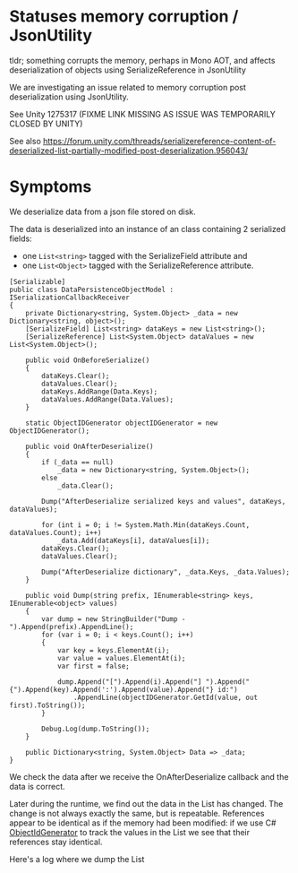 Statuses memory corruption / JsonUtility
=

tldr; something corrupts the memory, perhaps in Mono AOT, and affects deserialization of objects using SerializeReference in JsonUtility

We are investigating an issue related to memory corruption post deserialization using JsonUtility.

See Unity 1275317 (FIXME LINK MISSING AS ISSUE WAS TEMPORARILY CLOSED BY UNITY)

See also https://forum.unity.com/threads/serializereference-content-of-deserialized-list-partially-modified-post-deserialization.956043/

# Symptoms

We deserialize data from a json file stored on disk.

The data is deserialized into an instance of an class containing 2 serialized fields: 
* one `List<string>` tagged with the SerializeField attribute and
* one `List<Object>` tagged with the SerializeReference attribute.

```
[Serializable]
public class DataPersistenceObjectModel : ISerializationCallbackReceiver
{
	private Dictionary<string, System.Object> _data = new Dictionary<string, object>();
	[SerializeField] List<string> dataKeys = new List<string>();
	[SerializeReference] List<System.Object> dataValues = new List<System.Object>();

	public void OnBeforeSerialize()
	{
		dataKeys.Clear();
		dataValues.Clear();
		dataKeys.AddRange(Data.Keys);
		dataValues.AddRange(Data.Values);
	}

	static ObjectIDGenerator objectIDGenerator = new ObjectIDGenerator();

	public void OnAfterDeserialize()
	{
		if (_data == null)
			_data = new Dictionary<string, System.Object>();
		else
			_data.Clear();

		Dump("AfterDeserialize serialized keys and values", dataKeys, dataValues);

		for (int i = 0; i != System.Math.Min(dataKeys.Count, dataValues.Count); i++)
			_data.Add(dataKeys[i], dataValues[i]);
		dataKeys.Clear();
		dataValues.Clear();

		Dump("AfterDeserialize dictionary", _data.Keys, _data.Values);
	}

	public void Dump(string prefix, IEnumerable<string> keys, IEnumerable<object> values)
	{
		var dump = new StringBuilder("Dump - ").Append(prefix).AppendLine();
		for (var i = 0; i < keys.Count(); i++)
		{
			var key = keys.ElementAt(i);
			var value = values.ElementAt(i);
			var first = false;

			dump.Append("[").Append(i).Append("] ").Append("{").Append(key).Append(':').Append(value).Append("} id:")
				.AppendLine(objectIDGenerator.GetId(value, out first).ToString());
		}

		Debug.Log(dump.ToString());
	}

	public Dictionary<string, System.Object> Data => _data;
}
```

We check the data after we receive the OnAfterDeserialize callback and the data is correct.

Later during the runtime, we find out the data in the List<Object> has changed. The change is not always exactly the same, but is repeatable. References appear to be identical as if the memory had been modified: if we use C# [ObjectIdGenerator](https://github.com/microsoft/referencesource/blob/master/mscorlib/system/runtime/serialization/objectidgenerator.cs
) to track the values in the List<Object> we see that their references stay identical.

Here's a log where we dump the List<Object> at 2 different times. Each line logs the object index in the List, the associated key, the value type and the id of the object as identified by a static instance of an ObjectIdGenerator. 

:warning:Note the change of types for objects with ids 1 and 2.:warning:

```
Dump - AfterDeserialize serialized keys and values
[0] {DataPersistence.CurrentMajorVersion:DataPersistenceCleaner+VersionState} id:1
[1] {ProfileManagerState:WWTK.School.Profiles.ProfileManager+ProfileManagerState} id:2
[2] {AppVersion:WWTK.AppVersion.AppVersionManager+State} id:3
[3] {LoginAccess.Save:WWTK.LoginAccess.LoginAccessController+LoginAccessSave} id:4
[4] {AppUpdateNotifierState:WWTK.AppVersion.AppUpdateNotifierViewController+AppUpdateNotifierState} id:5
[5] {ActivityReportManager.ReportsToSendQueue:WWTK.School.Pedagogy.Reporting.ActivityReportManager+SaveQueue} id:6
[6] {ActivityReportManager.MaximumReportsReachedOccurences:WWTK.School.Pedagogy.Reporting.ActivityReportManager+SaveReachedCount} id:7

Dump - Invalid Cast: 
[0] {DataPersistence.CurrentMajorVersion:Self} id:1
[1] {ProfileManagerState:Zenject.InjectTypeInfo} id:2
[2] {AppVersion:WWTK.AppVersion.AppVersionManager+State} id:3
[3] {LoginAccess.Save:WWTK.LoginAccess.LoginAccessController+LoginAccessSave} id:4
[4] {AppUpdateNotifierState:WWTK.AppVersion.AppUpdateNotifierViewController+AppUpdateNotifierState} id:5
[5] {ActivityReportManager.ReportsToSendQueue:WWTK.School.Pedagogy.Reporting.ActivityReportManager+SaveQueue} id:6
[6] {ActivityReportManager.MaximumReportsReachedOccurences:WWTK.School.Pedagogy.Reporting.ActivityReportManager+SaveReachedCount} id:7
```

:warning:Conclusion: We assume the memory is somehow modified.:warning:

The problem is to find where and by who...

# Affected systems

## Platforms

Affects: Mac, Android, iOS.

:warning:Does not seem to affect Windows so far.:warning:

Not sure about Linux yet.

## Notable instances

:warning:We manage to reliably reproduce the issue on one particular Mac computer. Running the same build on other Mac does not reliably reproduce the issue or at all.:warning:
We've focused running builds on this computer.

We do not manage to reproduce it in editor yet.

# Main findings so far

The project uses [Zenject Baking](https://github.com/svermeulen/Extenject#reflection-baking). This consists of code weaving that is ran at build time. Note right now it only bakes Zenject classes.

The code for the code weaving can be found [here](https://github.com/svermeulen/Extenject/blob/master/UnityProject/Assets/Plugins/Zenject/OptionalExtras/ReflectionBaking/Common/ReflectionBakingModuleEditor.cs#L125-L160) and [here](https://github.com/svermeulen/Extenject/blob/master/UnityProject/Assets/Plugins/Zenject/OptionalExtras/ReflectionBaking/Common/ReflectionBakingModuleEditor.cs#L437). It is called at runtime [during the zenject 'get inject info'](https://github.com/svermeulen/Extenject/blob/dd91e0099af8092ce7bd49086125f84e529576e9/UnityProject/Assets/Plugins/Zenject/Source/Util/TypeAnalyzer.cs#L175-L192).

1. When we deactivate Zenject Baking it at build time, the problem disappears *on that computer*. It still exist for other users

2. When we keep Zenject Baking at build time, but do not let Zenject call the baked methods and rely on reflection instead the problem disappears.
  
3. If we let Zenject call the baked methods, and log + check the deserialized data consistency before calling any baked method, we detect memory corruption.

4. if we add a trigger to log data during the zenject code prior to calls to baked method, we get a native crash with stack pointing to  [mono_aot_get_cached_class_info](https://github.com/mono/mono/blob/7bf83ecd4ab44b19ca3712d55e9b48dab2591c59/mono/mini/aot-runtime.c#L2758). Full stack below

5. if we add more logging code in different places during zenject 'get inject info', we do not have memory corruption.

## Current assumption on the issue

To summarize, we are able to reliably alter between memory corruption, no memory corruption and native crashes in the Mono AOT depending on whether we activate/deactivate some Zenject reflection optimization code, add/remove logging, etc.

:warning:we believe there's an allocation bug in mono and it is somewhat triggered by the zenject startup that uses reflection. This would explain why on different computers, or different call stacks, we get either no memory corruption or native crashes.:warning:
  
  
# Appendixes

## Native crashes

### Native crash #1

```
Obtained 46 stack frames.
#0  0x0000011a058d25 in mono_aot_get_cached_class_info
#1  0x0000011a12876b in mono_class_init
#2  0x0000011a133550 in mono_class_is_assignable_from
#3  0x0000011a19ad8f in mono_object_handle_isinst
#4  0x0000011a19ae21 in mono_object_isinst_checked
#5  0x0000011a15daf9 in mono_marshal_isinst_with_cache
#6  0x0000011e489115 in  (wrapper managed-to-native) object:__icall_wrapper_mono_marshal_isinst_with_cache (object,intptr,intptr) {0x7fd224409558} + 0x65 (0x11e4890b0 0x11e4891a5) [0x11a722c80 - Unity Root Domain]
#7  0x00000126ebd87b in  WWTK.School.AppDataStorageInstaller/<>c__DisplayClass2_0:<InstallBindings>b__0 (object) {0x7fd223403400} + 0x24b (0x126ebd630 0x126ebda33) [0x11a722c80 - Unity Root Domain]
#8  0x00000126ebd5af in  (wrapper delegate-invoke) System.Action`1<T_REF>:invoke_void_T (T_REF) {0x6080008b8ea0} + 0xcf (0x126ebd4e0 0x126ebd62b) [0x11a722c80 - Unity Root Domain]
#9  0x00000126e90d63 in  Zenject.DiContainer:InstantiateExplicit (System.Type,bool,System.Collections.Generic.List`1<Zenject.TypeValuePair>,Zenject.InjectContext,object) {0x7fd223b7f7c8} + 0x173 (0x126e90bf0 0x126e90d7f) [0x11a722c80 - Unity Root Domain]
#10 0x00000126e90abb in  Zenject.DiContainer:InstantiateExplicit (System.Type,System.Collections.Generic.List`1<Zenject.TypeValuePair>) {0x7fd223b7ef00} + 0x8b (0x126e90a30 0x126e90ac9) [0x11a722c80 - Unity Root Domain]
#11 0x00000126e98ab3 in  Zenject.Context:InstallInstallers () {0x7fd224251320} + 0x33 (0x126e98a80 0x126e98abc) [0x11a722c80 - Unity Root Domain]
#12 0x0000011e48c16b in  Zenject.ProjectContext:InstantiateAndInitialize () {0x7fd22324d4c8} + 0x23b (0x11e48bf30 0x11e48c1c6) [0x11a722c80 - Unity Root Domain]
#13 0x00000119fd347c in mono_jit_runtime_invoke
#14 0x0000011a195f75 in do_runtime_invoke
#15 0x0000011a195ed3 in mono_runtime_invoke
```

### Native crash #2

```
#0  0x0000010866e2e0 in mono_os_event_wait_multiple
#1  0x0000010866e1a5 in mono_os_event_wait_one
#2  0x0000010867fb63 in mono_thread_info_wait_one_handle
#3  0x0000010862bb51 in ves_icall_System_Threading_Thread_Join_internal
#4  0x0000012ecacc77 in  (wrapper managed-to-native) System.Threading.Thread:JoinInternal (System.Threading.Thread,int) {0x7fd541c6d7c8} + 0x67 (0x12ecacc10 0x12ecacd23) [0x107622c80 - Unity Root Domain]
#5  0x0000010766ceac in  (wrapper runtime-invoke) object:runtime_invoke_virtual_void__this__ (object,intptr,intptr,intptr) {0x7fd5418d5f98} + 0x7c (0x10766ce30 0x10766cf23) [0x107622c80 - Unity Root Domain]
#6  0x0000010866755b in mono_gc_run_finalize
#7  0x000001086691a1 in finalizer_thread
#8  0x0000010862fbed in start_wrapper
#9  0x000001086a3bf2 in GC_inner_start_routine
#10 0x000001086a3b87 in GC_start_routine
#11 0x007fff5ab37661 in _pthread_body
#12 0x007fff5ab3750d in _pthread_body
#13 0x007fff5ab36bf9 in thread_start
```

### Native crash #3

```
Obtained 256 stack frames.
#0  0x00000000000000 in (Unknown)
#1  0x00000124b80bcb in  string:FormatHelper (System.IFormatProvider,string,System.ParamsArray) {0x7f9ff688e5e0} + 0x9b (0x124b80b30 0x124b80c1b) [0x116a7ec80 - Unity Root Domain]
#2  0x00000124b81f23 in  string:Format (string,object,object) {0x7f9ff688e518} + 0xa3 (0x124b81e80 0x124b81f25) [0x116a7ec80 - Unity Root Domain]
#3  0x00000124b81b73 in  System.ObjectExtensions:InternalCopy (object,System.Collections.Generic.IDictionary`2<object, object>) {0x7f9ff6b8eba8} + 0x73 (0x124b81b00 0x124b81e33) [0x116a7ec80 - Unity Root Domain]
#4  0x00000000000000 in (Unknown)
#5  0x2000000000000001 in (Unknown)
#6  0x007f9ff6b8ec50 in (Unknown)
#7  0x007f9ff6b8ec50 in (Unknown)
#8  0x007f9ff6b8ec50 in (Unknown)
#9  0x007f9ff6b8ec50 in (Unknown)
#10 0x007f9ff6b8ec50 in (Unknown)
#11 0x007f9ff6b8ec50 in (Unknown)
#12 0x007f9ff6b8ec50 in (Unknown)
#13 0x007f9ff6b8ec50 in (Unknown)
#14 0x007f9ff6b8ec50 in (Unknown)
```


### Native crash #4

```
Obtained 256 stack frames.
#0  0x00000000000000 in (Unknown)
#1  0x00000000000000 in (Unknown)
#2  0x2000000000000001 in (Unknown)
#3  0x007fa977b46a50 in (Unknown)
#4  0x007fa977b46a50 in (Unknown)
#5  0x007fa977b46a50 in (Unknown)
#6  0x007fa977b46a50 in (Unknown)
#7  0x007fa977b46a50 in (Unknown)
#8  0x007fa977b46a50 in (Unknown)
#9  0x007fa977b46a50 in (Unknown)
#10 0x007fa977b46a50 in (Unknown)
#11 0x007fa977b46a50 in (Unknown)
#12 0x007fa977b46a50 in (Unknown)
#13 0x007fa977b46a50 in (Unknown)
#14 0x007fa977b46a50 in (Unknown)
```
